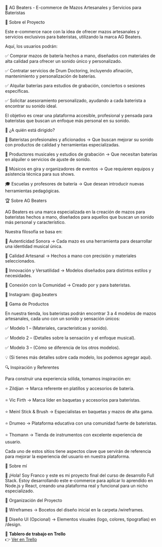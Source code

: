 🥁 AG Beaters - E-commerce de Mazos Artesanales y Servicios para Bateristas

📌 Sobre el Proyecto

Este e-commerce nace con la idea de ofrecer mazos artesanales y servicios exclusivos para bateristas, utilizando la marca AG Beaters.

Aquí, los usuarios podrán:

✅ Comprar mazos de batería hechos a mano, diseñados con materiales de alta calidad para ofrecer un sonido único y personalizado.

✅ Contratar servicios de Drum Doctoring, incluyendo afinación, mantenimiento y personalización de baterías.

✅ Alquilar baterías para estudios de grabación, conciertos o sesiones específicas.

✅ Solicitar asesoramiento personalizado, ayudando a cada baterista a encontrar su sonido ideal.


El objetivo es crear una plataforma accesible, profesional y pensada para bateristas que buscan un enfoque más personal en su sonido.

🎯 ¿A quién está dirigido?

🎵 Bateristas profesionales y aficionados → Que buscan mejorar su sonido con productos de calidad y herramientas especializadas.

🎼 Productores musicales y estudios de grabación → Que necesitan baterías en alquiler o servicios de ajuste de sonido.

🎤 Músicos en gira y organizadores de eventos → Que requieren equipos y asistencia técnica para sus shows.

🎓 Escuelas y profesores de batería → Que desean introducir nuevas herramientas pedagógicas.

🏆 Sobre AG Beaters

AG Beaters es una marca especializada en la creación de mazos para bateristas hechos a mano, diseñados para aquellos que buscan un sonido más personal y característico.

Nuestra filosofía se basa en:

🔹 Autenticidad Sonora → Cada mazo es una herramienta para desarrollar una identidad musical única.

🔹 Calidad Artesanal → Hechos a mano con precisión y materiales seleccionados.

🔹 Innovación y Versatilidad → Modelos diseñados para distintos estilos y necesidades.

🔹 Conexión con la Comunidad → Creado por y para bateristas.

📌 Instagram: @ag.beaters

🥁 Gama de Productos

En nuestra tienda, los bateristas podrán encontrar 3 a 4 modelos de mazos artesanales, cada uno con un sonido y sensación únicos:

✅ Modelo 1 – (Materiales, características y sonido).

✅ Modelo 2 – (Detalles sobre la sensación y el enfoque musical).

✅ Modelo 3 – (Cómo se diferencia de los otros modelos).

💡 (Si tienes más detalles sobre cada modelo, los podemos agregar aquí).

🔍 Inspiración y Referentes

Para construir una experiencia sólida, tomamos inspiración en:

⭐ Zildjian → Marca referente en platillos y accesorios de batería.

⭐ Vic Firth → Marca líder en baquetas y accesorios para bateristas.

⭐ Meinl Stick & Brush → Especialistas en baquetas y mazos de alta gama.

⭐ Drumeo → Plataforma educativa con una comunidad fuerte de bateristas.

⭐ Thomann → Tienda de instrumentos con excelente experiencia de usuario.


Cada uno de estos sitios tiene aspectos clave que servirán de referencia para mejorar la experiencia del usuario en nuestra plataforma.

👤 Sobre mí

👋 ¡Hola! Soy Franco y este es mi proyecto final del curso de desarrollo Full Stack.
Estoy desarrollando este e-commerce para aplicar lo aprendido en Node.js y React, creando una plataforma real y funcional para un nicho especializado.

📂 Organización del Proyecto

📁 Wireframes → Bocetos del diseño inicial en la carpeta /wireframes.

🎨 Diseño UI (Opcional) → Elementos visuales (logo, colores, tipografías) en /design.

📌 **Tablero de trabajo en Trello**  
👉 [Ver en Trello](https://trello.com/invite/b/67c99b984fd0294d6481f53e/ATTI4ff5b259b2e15769b117dbe497613c509C188B33/ag-beaters-desarrollo-e-commerce)

